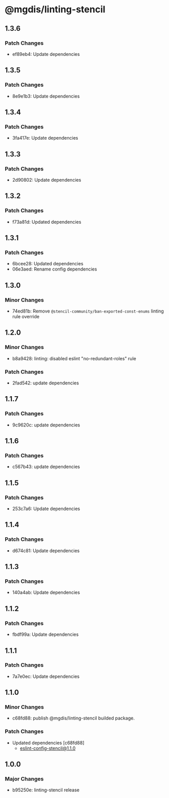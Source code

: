 # @mgdis/linting-stencil

## 1.3.6

### Patch Changes

- ef89eb4: Update dependencies

## 1.3.5

### Patch Changes

- 8e9e1b3: Update dependencies

## 1.3.4

### Patch Changes

- 3fa417e: Update dependencies

## 1.3.3

### Patch Changes

- 2d90802: Update dependencies

## 1.3.2

### Patch Changes

- f73a81d: Updated dependencies

## 1.3.1

### Patch Changes

- 6bcee28: Updated dependencies
- 06e3aed: Rename config dependencies

## 1.3.0

### Minor Changes

- 74ed81b: Remove `@stencil-community/ban-exported-const-enums` linting rule override

## 1.2.0

### Minor Changes

- b8a9428: linting: disabled eslint "no-redundant-roles" rule

### Patch Changes

- 2fad542: update dependencies

## 1.1.7

### Patch Changes

- 9c9620c: update dependencies

## 1.1.6

### Patch Changes

- c567b43: update dependencies

## 1.1.5

### Patch Changes

- 253c7a6: Update dependencies

## 1.1.4

### Patch Changes

- d674c81: Update dependencies

## 1.1.3

### Patch Changes

- 140a4ab: Update dependencies

## 1.1.2

### Patch Changes

- fbdf99a: Update dependencies

## 1.1.1

### Patch Changes

- 7a7e0ec: Update dependencies

## 1.1.0

### Minor Changes

- c68fd88: publish @mgdis/linting-stencil builded package.

### Patch Changes

- Updated dependencies [c68fd88]
  - eslint-config-stencil@1.1.0

## 1.0.0

### Major Changes

- b95250e: linting-stencil release
